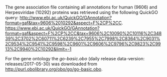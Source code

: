 The gene association file containing all annotations for human (9606) and Herpesviridae (10292) proteins was retrieved using the following QuickGO query:  http://www.ebi.ac.uk/QuickGO/GAnnotation?format=gaf&tax=9606%2010292&aspect=F%2CP%2CC.
https://www.ebi.ac.uk/QuickGO/GAnnotation?format=gaf&aspect=F%2CP%2CC&tax=9606%2C10090%2C10116%2C34839%2C3702%2C60711%2C6239%2C7955%2C7998%2C8364%2C9031%2C9534%2C9541%2C9598%2C9601%2C9606%2C9796%2C9823%2C9913%2C9940%2C10292&limit=-1

For the gene ontology the *go-basic.obo* (daily release data-version: releases/2017-05-30) was downloaded from http://purl.obolibrary.org/obo/go/go-basic.obo.
